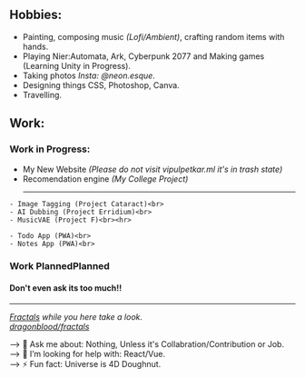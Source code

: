 
## Hobbies:
- Painting, composing music *(Lofi/Ambient)*, crafting random items with hands.
- Playing Nier:Automata, Ark, Cyberpunk 2077 and Making games (Learning Unity in Progress).
- Taking photos *Insta: @neon.esque*.
- Designing things CSS, Photoshop, Canva.
- Travelling.

## Work:
### Work in Progress:
  - My New Website *(Please do not visit vipulpetkar.ml it's in trash state)*<br>
   - Recomendation engine *(My College Project)*<br><hr>

    - Image Tagging (Project Cataract)<br>
    - AI Dubbing (Project Erridium)<br>
    - MusicVAE (Project F)<br><hr>

    - Todo App (PWA)<br>
    - Notes App (PWA)<br>

  ### Work PlannedPlanned
  #### Don't even ask its too much!!
<hr>

*[Fractals](http://fractals.ml) while you here take a look.<br>
[dragonblood/fractals](https://github.com/dragonblood/fractals)*

--> 💬 Ask me about: Nothing, Unless it's Collabration/Contribution or Job.<br>
--> 🤔 I’m looking for help with: React/Vue.<br>
--> ⚡ Fun fact: Universe is 4D Doughnut.<br>

